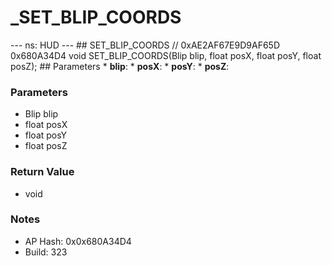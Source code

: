 # _SET_BLIP_COORDS

--- ns: HUD --- ## SET_BLIP_COORDS  // 0xAE2AF67E9D9AF65D 0x680A34D4 void SET_BLIP_COORDS(Blip blip, float posX, float posY, float posZ);   ## Parameters * **blip**: * **posX**: * **posY**: * **posZ**:

### Parameters
* Blip blip
* float posX
* float posY
* float posZ

### Return Value
* void

### Notes
* AP Hash: 0x0x680A34D4
* Build: 323

